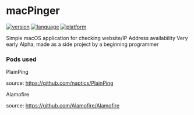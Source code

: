 # macPinger
[![version](https://img.shields.io/badge/version-Alpha%20v1.1-blue.svg)](https://img.shields.io/badge/version-Alpha%20v1.1-blue.svg)
[![language](https://img.shields.io/badge/language-Swift%204.2-orange.svg)](https://developer.apple.com/swift/)
[![platform](https://img.shields.io/badge/platform-macOS-lightgrey.svg)](https://img.shields.io/badge/platform-macOS-lightgrey.svg)


Simple macOS application for checking website/IP Address availability
Very early Alpha, made as a side project by a beginning programmer


### Pods used

PlainPing

source: https://github.com/naptics/PlainPing

Alamofire

source: https://github.com/Alamofire/Alamofire

